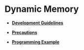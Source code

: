 # Dynamic Memory<a name="EN-US_TOPIC_0311018387"></a>

-   **[Development Guidelines](development-guidelines-1.md)**  

-   **[Precautions](precautions-2.md)**  

-   **[Programming Example](programming-example-3.md)**  


